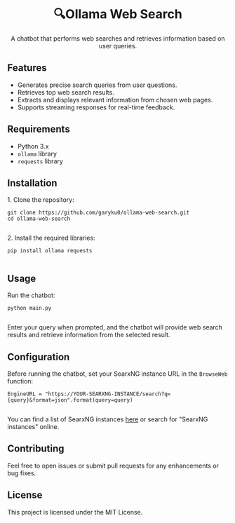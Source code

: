 <!DOCTYPE html>
<html lang="en">
<body>
  <div class="container">
    <h1 align="center">🔍Ollama Web Search</h1>
    <p align="center">A chatbot that performs web searches and retrieves information based on user queries.</p>
    <h2>Features</h2>
    <ul>
      <li>Generates precise search queries from user questions.</li>
      <li>Retrieves top web search results.</li>
      <li>Extracts and displays relevant information from chosen web pages.</li>
      <li>Supports streaming responses for real-time feedback.</li>
    </ul>
    <h2>Requirements</h2>
    <ul>
      <li>Python 3.x</li>
      <li><code>ollama</code> library</li>
      <li><code>requests</code> library</li>
    </ul>
    <h2>Installation</h2>
    <p>1. Clone the repository:</p>
    <pre><code>git clone https://github.com/garyku0/ollama-web-search.git
cd ollama-web-search
    </code></pre>
    <p>2. Install the required libraries:</p>
    <pre><code>pip install ollama requests
    </code></pre>
    <h2>Usage</h2>
    <p>Run the chatbot:</p>
    <pre><code>python main.py
    </code></pre>
    <p>Enter your query when prompted, and the chatbot will provide web search results and retrieve information from the selected result.</p>
    <h2>Configuration</h2>
    <p>Before running the chatbot, set your SearxNG instance URL in the <code>BrowseWeb</code> function:</p>
    <pre><code>EngineURL = "https://YOUR-SEARXNG-INSTANCE/search?q={query}&format=json".format(query=query)
    </code></pre>
    <p>You can find a list of SearxNG instances <a href="https://searx.space/">here</a> or search for "SearxNG instances" online.</p>
    <h2>Contributing</h2>
    <p>Feel free to open issues or submit pull requests for any enhancements or bug fixes.</p>
    <h2>License</h2>
    <p>This project is licensed under the MIT License.</p>
  </div>
</body>
</html>
